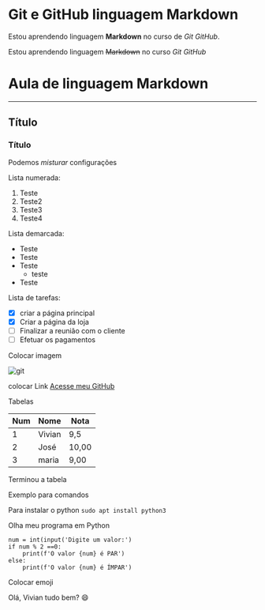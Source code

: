 #  Git e GitHub linguagem Markdown
Estou aprendendo linguagem **Markdown** no curso de *Git GitHub*.

Estou aprendendo linguagem ~~Markdown~~ no curso *Git GitHub*

# Aula de linguagem Markdown
***
## Título
### Título

Podemos _*misturar*_ configurações

Lista numerada:

1. Teste
1. Teste2
1. Teste3
1. Teste4

Lista demarcada:
* Teste
* Teste
* Teste
   * teste
* Teste

Lista de tarefas:

- [x] criar a página principal
- [x] Criar a página da loja
- [ ] Finalizar a reunião com o cliente
- [ ] Efetuar os pagamentos

Colocar imagem



![git](https://user-images.githubusercontent.com/107141130/173372817-e388b12d-49e3-4f5e-9c9c-0de3bcbbc664.png)

colocar Link
[Acesse meu GitHub](https://https://github.com/Vivian-abel)

Tabelas

Num | Nome | Nota
---|---|---
1 | Vivian | 9,5
2 | José | 10,00
3 | maria | 9,00

Terminou a tabela

Exemplo para comandos

Para instalar o python `sudo apt install python3`

Olha meu programa em Python
```
num = int(input('Digite um valor:')
if num % 2 ==0:
    print(f'O valor {num} é PAR')
else:
    print(f'O valor {num} é ÍMPAR')
 ```
 
 Colocar emoji
 
 Olá, Vivian tudo bem? 😄
 
 
 
  
  
  

